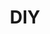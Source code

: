 ---
title: DIY
crosslinks:
- findareddit
- videos
- woodworking
- pics
- HomeImprovement
- AskReddit
- xkcd
- DiWHY
- livven
- gaming
- pcmasterrace
- funny
- electricians
- tifu
- 3Dprinting
- oddlysatisfying
- todayilearned
- askscience
- DnD
- technology
---